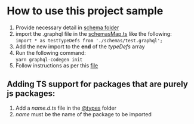 # How to use this project sample

1. Provide necessary detail in [schema folder](./src/graphql/schemas/)
2. import the .graphql file in the [schemasMap.ts](./src/graphql/schemasMap.ts) like the following:<br/>
   `import * as testTypeDefs from './schemas/test.graphql';`
3. Add the new import to the **end** of the _typeDefs_ array
4. Run the following command:<br/>
   `yarn graphql-codegen init`
5. Follow instructions as per this [file](/how-to-generate-typed-resolvers.md)

## Adding TS support for packages that are purely js packages:

1. Add a _name.d.ts_ file in the [@types](./%40types/) folder
2. _name_ must be the name of the package to be imported

